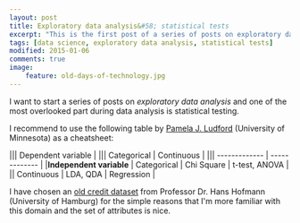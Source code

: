 ```yaml
---
layout: post
title: Exploratory data analysis&#58; statistical tests
excerpt: "This is the first post of a series of posts on exploratory data analysis and it covers one of the most overlooked parts: statistical testing."
tags: [data science, exploratory data analysis, statistical tests]
modified: 2015-01-06
comments: true
image:
    feature: old-days-of-technology.jpg
---
```



I want to start a series of posts on *exploratory data analysis* and one of the most overlooked part during data analysis is statistical testing.

I recommend to use the following table by [Pamela J. Ludford](http://www-users.cs.umn.edu/~ludford/stat_overview.htm) (University of Minnesota) as a cheatsheet:


<style>
table{
    border-collapse: collapse;
    border-spacing: 0;
    border:2px solid #000000;
}
th{
    border:2px solid #000000;
}

td{
    border:1px solid #000000;
}
</style>
||| Dependent variable |
||| Categorical  | Continuous  |
||| ------------- | ------------- |
|**Independent variable** | Categorical | Chi Square  | t-test, ANOVA  |
|| Continuous | LDA, QDA  | Regression |


I have chosen an [old credit dataset](http://archive.ics.uci.edu/ml/datasets/Statlog+%28German+Credit+Data%29) from Professor Dr. Hans Hofmann (University of Hamburg) for the simple reasons that I'm more familiar with this domain and the set of attributes is nice.
